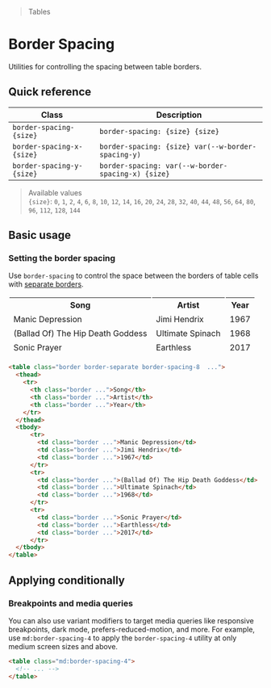> Tables

# Border Spacing

Utilities for controlling the spacing between table borders.

## Quick reference

| Class                     | Description                                        |
|---------------------------|----------------------------------------------------|
| `border-spacing-{size}`   | `border-spacing: {size} {size}`                    |
| `border-spacing-x-{size}` | `border-spacing: {size} var(--w-border-spacing-y)` |
| `border-spacing-y-{size}` | `border-spacing: var(--w-border-spacing-x) {size}` |

> Available values <br />
> `{size}`: `0`, `1`, `2`, `4`, `6`, `8`, `10`, `12`, `14`, `16`, `20`, `24`, `28`, `32`, `40`, `44`, `48`, `56`, `64`, `80`, `96`, `112`, `128`, `144` <br />

## Basic usage

### Setting the border spacing
Use `border-spacing` to control the space between the borders of table cells with [separate borders](./border-collapse#separate).

<example-container>
  <table class="table! pd-border border-separate! border-spacing-8 w-full  pd-border-slate-400 dark:pd-border-slate-500 pd-bg-white dark:pd-bg-slate-800 pd-text-sm pd-shadow-xl" style="border-collapse: separate;" >
    <thead class="pd-bg-slate-50 dark:pd-bg-slate-700">
      <tr>
        <th class="border pd-border-slate-300 dark:pd-border-slate-600 pd-font-semibold p-16 pd-text-slate-900 dark:pd-text-slate-200 text-left">Song</th>
        <th class="border pd-border-slate-300 dark:pd-border-slate-600 pd-font-semibold p-16 pd-text-slate-900 dark:pd-text-slate-200 text-left">Artist</th>
        <th class="border pd-border-slate-300 dark:pd-border-slate-600 pd-font-semibold p-16 pd-text-slate-900 dark:pd-text-slate-200 text-left">Year</th>
      </tr>
    </thead>
    <tbody>
      <tr>
        <td class="border pd-border-slate-300 dark:pd-border-slate-700 p-16 pd-text-slate-500 dark:pd-text-slate-400">Manic Depression</td>
        <td class="border pd-border-slate-300 dark:pd-border-slate-700 p-16 pd-text-slate-500 dark:pd-text-slate-400">Jimi Hendrix</td>
        <td class="border pd-border-slate-300 dark:pd-border-slate-700 p-16 pd-text-slate-500 dark:pd-text-slate-400">1967</td>
      </tr>
      <tr>
        <td class="border pd-border-slate-300 dark:pd-border-slate-700 p-16 pd-text-slate-500 dark:pd-text-slate-400">(Ballad Of) The Hip Death Goddess</td>
        <td class="border pd-border-slate-300 dark:pd-border-slate-700 p-16 pd-text-slate-500 dark:pd-text-slate-400">Ultimate Spinach</td>
        <td class="border pd-border-slate-300 dark:pd-border-slate-700 p-16 pd-text-slate-500 dark:pd-text-slate-400">1968</td>
      </tr>
      <tr>
        <td class="border pd-border-slate-300 dark:pd-border-slate-700 p-16 pd-text-slate-500 dark:pd-text-slate-400">Sonic Prayer</td>
        <td class="border pd-border-slate-300 dark:pd-border-slate-700 p-16 pd-text-slate-500 dark:pd-text-slate-400">Earthless</td>
        <td class="border pd-border-slate-300 dark:pd-border-slate-700 p-16 pd-text-slate-500 dark:pd-text-slate-400">2017</td>
      </tr>
    </tbody>
  </table>
</example-container>

```html {1}
<table class="border border-separate border-spacing-8  ...">
  <thead>
    <tr>
      <th class="border ...">Song</th>
      <th class="border ...">Artist</th>
      <th class="border ...">Year</th>
    </tr>
  </thead>
  <tbody>
      <tr>
        <td class="border ...">Manic Depression</td>
        <td class="border ...">Jimi Hendrix</td>
        <td class="border ...">1967</td>
      </tr>
      <tr>
        <td class="border ...">(Ballad Of) The Hip Death Goddess</td>
        <td class="border ...">Ultimate Spinach</td>
        <td class="border ...">1968</td>
      </tr>
      <tr>
        <td class="border ...">Sonic Prayer</td>
        <td class="border ...">Earthless</td>
        <td class="border ...">2017</td>
      </tr>
  </tbody>
</table>
```

## Applying conditionally

### Breakpoints and media queries
You can also use variant modifiers to target media queries like responsive breakpoints, dark mode, prefers-reduced-motion, and more.
For example, use `md:border-spacing-4` to apply the `border-spacing-4` utility at only medium screen sizes and above.

```html
<table class="md:border-spacing-4">
  <!-- ... -->
</table>
```
